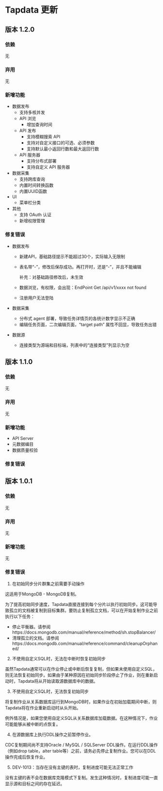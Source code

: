 # Tapdata 更新

## 版本 1.2.0

### 依赖

无

### 弃用

无

### 新增功能

- 数据发布
    - 支持多核并发
    - API 浏览
        - 增加查询时间
    - API 发布
        - 支持模糊搜索 API
        - 支持对自定义接口的可选、必须参数
        - 支持默认最小返回行数和最大返回行数
    - API 服务器
        - 支持分布式部署
        - 支持自定义 API 服务器
- 数据采集
    - 支持跨库查询
    - 内置时间转换函数
    - 内置UUID函数
- UI
    - 菜单栏分类
- 其他
    - 支持 OAuth 认证
    - 新增权限管理

### 修复错误

- 数据发布
    - 新建API，基础路径提示不能超过30个，实际输入无限制
    - 表名带“-”，修改后保存成功。再打开时，还是“-”，并且不能编辑

        补充：对基础路径修改后，未生效

    - 数据浏览，有权限，会出现：EndPoint Get /api/v1/xxxx not found
    - 注册用户无法登陆


- 数据采集
    - 分布式 agent 部署，导致任务详情页的各统计数字显示不正确
    - 编辑任务页面，二次编辑页面，“target path” 属性不回显，导致任务出错
- 数据源
    - 连接类型为源端和目标端，列表中的“连接类型”列显示为空


## 版本 1.1.0

### 依赖

无

### 弃用

无

### 新增功能

- API Server
- 元数据编目
- 数据质量校验

### 修复错误

## 版本 1.0.1

### 依赖

无

### 弃用

无

### 新增功能

无

### 修复错误

1. 在初始同步分片群集之前需要手动操作

这适用于MongoDB  -  MongoDB复制。

为了提高初始同步速度，Tapdata直接连接到每个分片以执行初始同步。这可能导致孤立的文档被复制到目标集群。要防止复制孤立文档，可以在开始复制作业之前执行以下任务：

- 停止平衡器。请参阅https://docs.mongodb.com/manual/reference/method/sh.stopBalancer/
- 清理孤立的文档。请参阅https://docs.mongodb.com/manual/reference/command/cleanupOrphaned/

2. 不使用自定义SQL时，无法在中断时恢复初始同步

虽然Tapdata通常可以在作业停止或中断后恢复复制，但如果未使用自定义SQL，则无法恢复初始同步。如果由于某种原因在初始同步阶段停止了作业，则在重新启动时，Tapdata将从开始读取源数据库中的数据。

3. 不使用自定义SQL时，无法恢复初始同步

将复制作业从关系数据库运行到MongoDB时，如果作业在初始加载期间中断，则Tapdata将在作业重新启动时从头开始。

例外情况是，如果您使用自定义SQL从关系数据库加载数据。在这种情况下，作业可能能够从被中断的点恢复。

4. 在源数据库上执行DDL操作之前暂停作业。

CDC复制期间尚不支持Oracle / MySQL / SQLServer DDL操作。在运行DDL操作（例如drop table，alter table等）之前，请务必先停止复制作业。您可以在DDL操作完成后恢复作业。

5. DEV-1013：当存在没有主键的表时，复制进度可能无法正常工作

没有主键的表不会在数据库克隆模式下复制。发生这种情况时，复制进度可能一直显示源和目标之间的存在延迟。